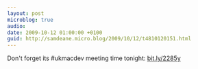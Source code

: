 ```yaml
---
layout: post
microblog: true
audio: 
date: 2009-10-12 01:00:00 +0100
guid: http://samdeane.micro.blog/2009/10/12/t4810120151.html
---
```

Don't forget its #ukmacdev meeting time tonight: [bit.ly/2285y](http://bit.ly/2285y)
